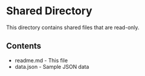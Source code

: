 # Shared Directory

This directory contains shared files that are read-only.

## Contents
- readme.md - This file
- data.json - Sample JSON data